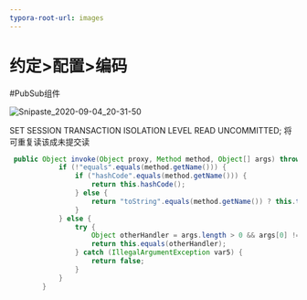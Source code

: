 ```yaml
---
typora-root-url: images
---
```


# 约定>配置>编码



#PubSub组件

![Snipaste_2020-09-04_20-31-50](Snipaste_2020-09-04_20-31-50.jpg)



SET SESSION TRANSACTION ISOLATION LEVEL READ UNCOMMITTED;
将可重复读该成未提交读



```java
 public Object invoke(Object proxy, Method method, Object[] args) throws Throwable {
            if (!"equals".equals(method.getName())) {
                if ("hashCode".equals(method.getName())) {
                    return this.hashCode();
                } else {
                    return "toString".equals(method.getName()) ? this.toString() : ((MethodHandler)this.dispatch.get(method)).invoke(args);
                }
            } else {
                try {
                    Object otherHandler = args.length > 0 && args[0] != null ? Proxy.getInvocationHandler(args[0]) : null;
                    return this.equals(otherHandler);
                } catch (IllegalArgumentException var5) {
                    return false;
                }
            }
        }
```

